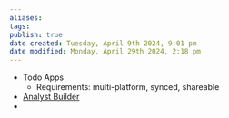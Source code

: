```yaml
---
aliases: 
tags: 
publish: true
date created: Tuesday, April 9th 2024, 9:01 pm
date modified: Monday, April 29th 2024, 2:18 pm
---
```


- Todo Apps
	- Requirements: multi-platform, synced, shareable
- [Analyst Builder](https://www.analystbuilder.com/) 
- 